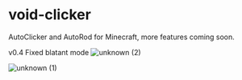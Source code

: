 # void-clicker
AutoClicker and AutoRod for Minecraft, more features coming soon.

v0.4
Fixed blatant mode 
![unknown (2)](https://user-images.githubusercontent.com/82592303/117572717-cf2c1b00-b0dc-11eb-9201-99d97eb534f2.png)

![unknown (1)](https://user-images.githubusercontent.com/82592303/117572686-ad329880-b0dc-11eb-8fe1-6d3e1c8b3cc7.png)

